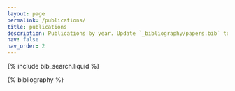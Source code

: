 ```yaml
---
layout: page
permalink: /publications/
title: publications
description: Publications by year. Update `_bibliography/papers.bib` to add entries.
nav: false
nav_order: 2
---
```


<!-- _pages/publications.md -->

<!-- Bibsearch Feature -->

{% include bib_search.liquid %}

<div class="publications">

{% bibliography %}

</div>
